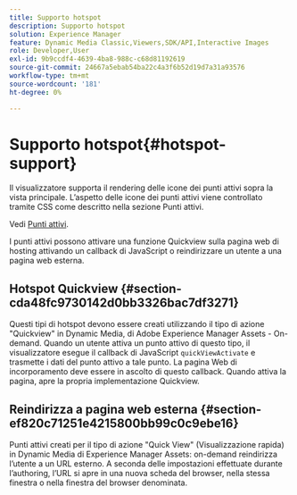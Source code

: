 ```yaml
---
title: Supporto hotspot
description: Supporto hotspot
solution: Experience Manager
feature: Dynamic Media Classic,Viewers,SDK/API,Interactive Images
role: Developer,User
exl-id: 9b9ccdf4-4639-4ba8-988c-c68d81192619
source-git-commit: 24667a5ebab54ba22c4a3f6b52d19d7a31a93576
workflow-type: tm+mt
source-wordcount: '181'
ht-degree: 0%

---
```


# Supporto hotspot{#hotspot-support}

Il visualizzatore supporta il rendering delle icone dei punti attivi sopra la vista principale. L’aspetto delle icone dei punti attivi viene controllato tramite CSS come descritto nella sezione Punti attivi.

Vedi [Punti attivi](../../c-html5-aem-asset-viewers/c-html5-aem-interactive-images/c-html5-aem-interactive-image-customizingviewer/r-html5-aem-int-image-customize-hotspots.md#reference-2ac3cc414ef2467390bf53145f1d8d74).

I punti attivi possono attivare una funzione Quickview sulla pagina web di hosting attivando un callback di JavaScript o reindirizzare un utente a una pagina web esterna.

## Hotspot Quickview {#section-cda48fc9730142d0bb3326bac7df3271}

Questi tipi di hotspot devono essere creati utilizzando il tipo di azione &quot;Quickview&quot; in Dynamic Media, di Adobe Experience Manager Assets - On-demand. Quando un utente attiva un punto attivo di questo tipo, il visualizzatore esegue il callback di JavaScript `quickViewActivate` e trasmette i dati del punto attivo a tale punto. La pagina Web di incorporamento deve essere in ascolto di questo callback. Quando attiva la pagina, apre la propria implementazione Quickview.

## Reindirizza a pagina web esterna {#section-ef820c71251e4215800bb99c0c9ebe16}

Punti attivi creati per il tipo di azione &quot;Quick View&quot; (Visualizzazione rapida) in Dynamic Media di Experience Manager Assets: on-demand reindirizza l’utente a un URL esterno. A seconda delle impostazioni effettuate durante l’authoring, l’URL si apre in una nuova scheda del browser, nella stessa finestra o nella finestra del browser denominata.
